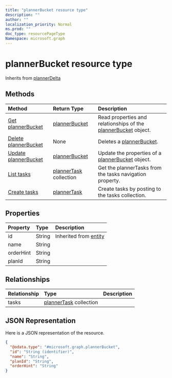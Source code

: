 ```yaml
---
title: "plannerBucket resource type"
description: ""
author: ""
localization_priority: Normal
ms.prod: ""
doc_type: resourcePageType
Namespace: microsoft.graph
---
```



# plannerBucket resource type




Inherits from [plannerDelta](../resources/plannerDelta.md)

## Methods
|Method|Return Type|Description|
|:---|:---|:---|
|[Get plannerBucket](../api/plannerbucket-get.md)|[plannerBucket](../resources/plannerBucket.md)|Read properties and relationships of the [plannerBucket](../resources/plannerbucket.md) object.|
|[Delete plannerBucket](../api/plannerbucket-delete.md)|None|Deletes a [plannerBucket](../resources/plannerbucket.md).|
|[Update plannerBucket](../api/plannerbucket-update.md)|[plannerBucket](../resources/plannerBucket.md)|Update the properties of a [plannerBucket](../resources/plannerbucket.md) object.|
|[List tasks](../api/plannerbucket-list-tasks.md)|[plannerTask](../resources/plannerTask.md) collection|Get the plannerTasks from the tasks navigation property.|
|[Create tasks](../api/plannerbucket-post-tasks.md)|[plannerTask](../resources/plannerTask.md)|Create tasks by posting to the tasks collection.|

## Properties
|Property|Type|Description|
|:---|:---|:---|
|id|String| Inherited from [entity](../resources/entity.md)|
|name|String||
|orderHint|String||
|planId|String||

## Relationships
|Relationship|Type|Description|
|:---|:---|:---|
|tasks|[plannerTask](../resources/plannerTask.md) collection||

## JSON Representation
Here is a JSON representation of the resource.
<!-- {
  "blockType": "resource",
  "keyProperty": "id",
  "@odata.type": "microsoft.graph.plannerBucket",
  "baseType": "microsoft.graph.plannerDelta",
  "openType": false
}
-->
``` json
{
  "@odata.type": "#microsoft.graph.plannerBucket",
  "id": "String (identifier)",
  "name": "String",
  "planId": "String",
  "orderHint": "String"
}
```

